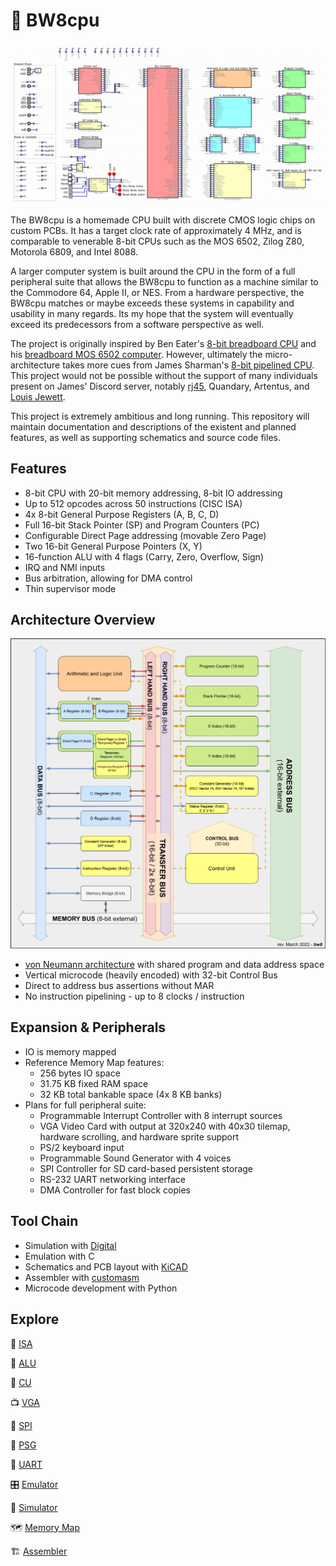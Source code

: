 # 👾 BW8cpu

![BW8cpu Digital Simulation top level view](docs/assets/cpu_sim.png)

The BW8cpu is a homemade CPU built with discrete CMOS logic chips on custom PCBs. It has a target clock rate of approximately 4 MHz, and is comparable to venerable 8-bit CPUs such as the MOS 6502, Zilog Z80, Motorola 6809, and Intel 8088.

A larger computer system is built around the CPU in the form of a full peripheral suite that allows the BW8cpu to function as a machine similar to the Commodore 64, Apple II, or NES. From a hardware perspective, the BW8cpu matches or maybe exceeds these systems in capability and usability in many regards. Its my hope that the system will eventually exceed its predecessors from a software perspective as well.

The project is originally inspired by Ben Eater's [8-bit breadboard CPU](https://eater.net/8bit) and his [breadboard MOS 6502 computer](https://eater.net/6502). However, ultimately the micro-architecture takes more cues from James Sharman's [8-bit pipelined CPU](https://www.youtube.com/watch?v=3iHag4k4yEg&list=PLFhc0MFC8MiCDOh3cGFji3qQfXziB9yOw). This project would not be possible without the support of many individuals present on James' Discord server, notably [rj45](https://github.com/rj45/rj32), Quandary, Artentus, and [Louis Jewett](https://www.youtube.com/channel/UCsxBT-Jh5pMDU-uEN_EUXtg/featured).

This project is extremely ambitious and long running. This repository will maintain documentation and descriptions of the existent and planned features, as well as supporting schematics and source code files.

## Features

- 8-bit CPU with 20-bit memory addressing, 8-bit IO addressing
- Up to 512 opcodes across 50 instructions (CISC ISA)
- 4x 8-bit General Purpose Registers (A, B, C, D)
- Full 16-bit Stack Pointer (SP) and Program Counters (PC)
- Configurable Direct Page addressing (movable Zero Page)
- Two 16-bit General Purpose Pointers (X, Y)
- 16-function ALU with 4 flags (Carry, Zero, Overflow, Sign)
- IRQ and NMI inputs
- Bus arbitration, allowing for DMA control
- Thin supervisor mode

## Architecture Overview

![architecture diagram of BW8cpu](docs/assets/arch_diagram.png)

- [von Neumann architecture](https://en.wikipedia.org/wiki/Von_Neumann_architecture) with shared program and data address space
- Vertical microcode (heavily encoded) with 32-bit Control Bus
- Direct to address bus assertions without MAR
- No instruction pipelining - up to 8 clocks / instruction

## Expansion & Peripherals

- IO is memory mapped
- Reference Memory Map features:
    - 256 bytes IO space
    - 31.75 KB fixed RAM space
    - 32 KB total bankable space (4x 8 KB banks)
- Plans for full peripheral suite:
    - Programmable Interrupt Controller with 8 interrupt sources
    - VGA Video Card with output at 320x240 with 40x30 tilemap, hardware scrolling, and hardware sprite support
    - PS/2 keyboard input
    - Programmable Sound Generator with 4 voices
    - SPI Controller for SD card-based persistent storage
    - RS-232 UART networking interface
    - DMA Controller for fast block copies

## Tool Chain

- Simulation with [Digital](https://github.com/hneemann/Digital)
- Emulation with C
- Schematics and PCB layout with [KiCAD](https://www.kicad.org/)
- Assembler with [customasm](https://github.com/hlorenzi/customasm)
- Microcode development with Python


## Explore

🔧 [ISA](docs/instruction-set-architecture.md)

🧮 [ALU](docs/arithmetic-logic-unit.md)

🚥 [CU](docs/control-unit.md)

📺 [VGA](docs/video-card.md)

💾 [SPI](docs/spi.md)

📢 [PSG](docs/sound-card.md)

📡 [UART](docs/uart.md)

🎛 [Emulator](docs/emulator.md)

🎯 [Simulator](docs/simulator.md)

🗺 [Memory Map](docs/memory-map.md)

🏗 [Assembler](docs/assembler.md)
